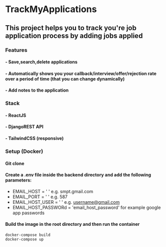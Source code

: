 # TrackMyApplications
## This project helps you to track you're job application process by adding jobs applied    
### Features    
#### - Save,search,delete applications    
#### - Automatically shows you your callback/interview/offer/rejection rate over a period of time (that you can change dynamically)    
#### - Add notes to the application        
### Stack     
#### - ReactJS    
#### - DjangoREST API    
#### - TailwindCSS (responsive)    
### Setup (Docker)
#### Git clone    
#### Create a .env file inside the backend directory and add the following parameters:    
* EMAIL_HOST = ' ' e.g. smpt.gmail.com    
* EMAIL_PORT = ' ' e.g. 587    
* EMAIL_HOST_USER = ' ' e.g. username@gmail.com    
* EMAIL_HOST_PASSWORd = 'email_host_password' for example google app passwords      
#### Build the image in the root directory and then run the container       
```
docker-compose build    
docker-compose up    
```
